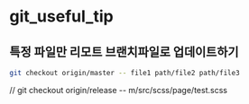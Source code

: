 # git_useful_tip

## 특정 파일만 리모트 브랜치파일로 업데이트하기

```sh
git checkout origin/master -- file1 path/file2 path/file3
```
// git checkout origin/release -- m/src/scss/page/test.scss
